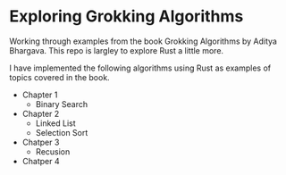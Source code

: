 # Exploring Grokking Algorithms
Working through examples from the book Grokking Algorithms by Aditya Bhargava. This repo is largley to explore Rust a little more.

I have implemented the following algorithms using Rust as examples of topics covered in the book.
  - Chapter 1
    + Binary Search
  - Chapter 2
    + Linked List
    + Selection Sort
  - Chatper 3
    + Recusion
  - Chatper 4

